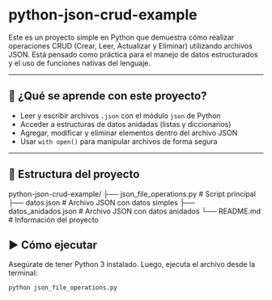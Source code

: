 # python-json-crud-example

Este es un proyecto simple en Python que demuestra cómo realizar operaciones CRUD (Crear, Leer, Actualizar y Eliminar) utilizando archivos JSON. Está pensado como práctica para el manejo de datos estructurados y el uso de funciones nativas del lenguaje.

---

## 🧠 ¿Qué se aprende con este proyecto?

- Leer y escribir archivos `.json` con el módulo `json` de Python
- Acceder a estructuras de datos anidadas (listas y diccionarios)
- Agregar, modificar y eliminar elementos dentro del archivo JSON
- Usar `with open()` para manipular archivos de forma segura

---

## 📁 Estructura del proyecto
python-json-crud-example/
├── json_file_operations.py   # Script principal
├── datos.json                # Archivo JSON con datos simples 
├── datos_anidados.json       # Archivo JSON con datos anidados
└── README.md                 # Información del proyecto


## ▶️ Cómo ejecutar

Asegúrate de tener Python 3 instalado. Luego, ejecuta el archivo desde la terminal:

```bash
python json_file_operations.py